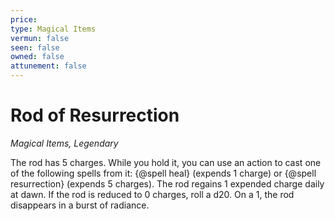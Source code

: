 ```yaml
---
price: 
type: Magical Items
vermun: false
seen: false
owned: false
attunement: false
---
```

# Rod of Resurrection

*Magical Items, Legendary*

The rod has 5 charges. While you hold it, you can use an action to cast one of the following spells from it: {@spell heal} (expends 1 charge) or {@spell resurrection} (expends 5 charges). The rod regains 1 expended charge daily at dawn. If the rod is reduced to 0 charges, roll a d20. On a 1, the rod disappears in a burst of radiance.